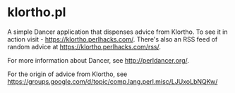 # klortho.pl

A simple Dancer application that dispenses advice from Klortho. To see it in
action visit - https://klortho.perlhacks.com/. There's also an RSS feed of
random advice at https://klortho.perlhacks.com/rss/.

For more information about Dancer, see http://perldancer.org/.

For the origin of advice from Klortho, see
https://groups.google.com/d/topic/comp.lang.perl.misc/LJUxoLbNQKw/
